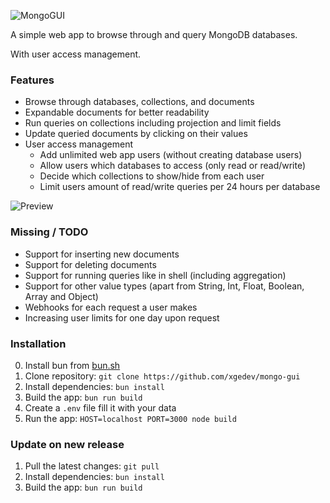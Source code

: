 ![MongoGUI](https://img.sapph.xyz/4c1fc7a9-7664-4a87-28b4-8bb2b292c700)

A simple web app to browse through and query MongoDB databases.

With user access management.

### Features
- Browse through databases, collections, and documents
- Expandable documents for better readability
- Run queries on collections including projection and limit fields
- Update queried documents by clicking on their values
- User access management
  - Add unlimited web app users (without creating database users)
  - Allow users which databases to access (only read or read/write)
  - Decide which collections to show/hide from each user
  - Limit users amount of read/write queries per 24 hours per database

![Preview](https://img.sapph.xyz/c10df53a-9aab-4367-010b-bf8a62786b00)

### Missing / TODO
- Support for inserting new documents
- Support for deleting documents
- Support for running queries like in shell (including aggregation)
- Support for other value types (apart from String, Int, Float, Boolean, Array and Object)
- Webhooks for each request a user makes
- Increasing user limits for one day upon request

### Installation
0. Install bun from [bun.sh](https://bun.sh)
1. Clone repository: `git clone https://github.com/xgedev/mongo-gui`
2. Install dependencies: `bun install`
3. Build the app: `bun run build`
4. Create a `.env` file fill it with your data
5. Run the app: `HOST=localhost PORT=3000 node build`

### Update on new release
1. Pull the latest changes: `git pull`
2. Install dependencies: `bun install`
3. Build the app: `bun run build`